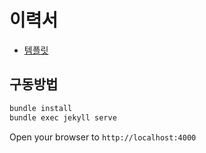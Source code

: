 # 이력서

* [템플릿](https://github.com/sproogen/modern-resume-theme)

## 구동방법

```bash
bundle install
bundle exec jekyll serve
```
Open your browser to `http://localhost:4000`